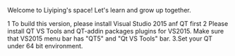 Welcome to Liyiping's space!
Let's learn and grow up together.


1 To build this version, please install Visual Studio 2015 anf QT first
2 Please install QT VS Tools and QT-addin packages plugins for VS2015. Make sure that VS2015 menu bar has "QT5" and "Qt VS Tools" bar.
3.Set your QT under 64 bit environment.
